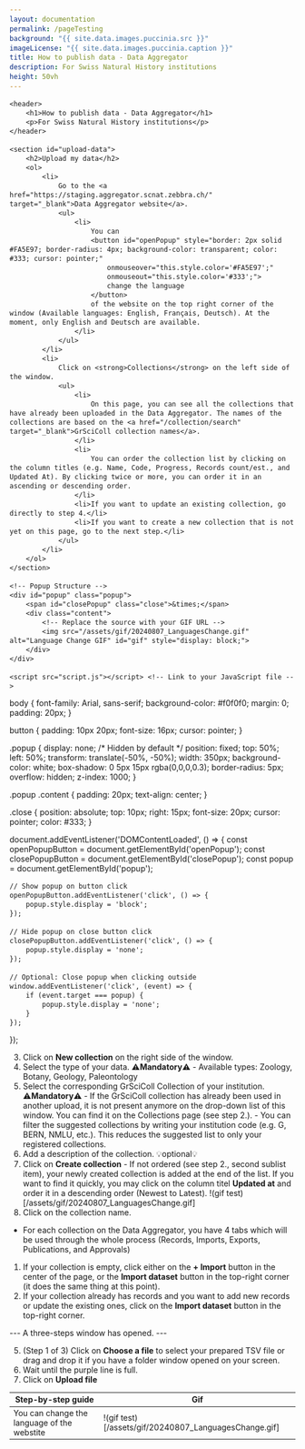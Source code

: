 ```yaml
---
layout: documentation
permalink: /pageTesting
background: "{{ site.data.images.puccinia‎.src }}"
imageLicense: "{{ site.data.images.puccinia‎.caption }}"
title: How to publish data - Data Aggregator
description: For Swiss Natural History institutions
height: 50vh
---
```


<html lang="en">

<head>
    <meta charset="UTF-8">
    <meta name="viewport" content="width=device-width, initial-scale=1.0">
    <link rel="stylesheet" href="styles.css"> <!-- Link to your CSS file -->
    <title>How to publish data - Data Aggregator</title>
</head>

<body>

    <header>
        <h1>How to publish data - Data Aggregator</h1>
        <p>For Swiss Natural History institutions</p>
    </header>

    <section id="upload-data">
        <h2>Upload my data</h2>
        <ol>
            <li>
                Go to the <a href="https://staging.aggregator.scnat.zebbra.ch/" target="_blank">Data Aggregator website</a>.
                <ul>
                    <li>
                        You can 
                        <button id="openPopup" style="border: 2px solid #FA5E97; border-radius: 4px; background-color: transparent; color: #333; cursor: pointer;"
                            onmouseover="this.style.color='#FA5E97';"
                            onmouseout="this.style.color='#333';">
                            change the language
                        </button> 
                        of the website on the top right corner of the window (Available languages: English, Français, Deutsch). At the moment, only English and Deutsch are available.
                    </li>
                </ul>
            </li>
            <li>
                Click on <strong>Collections</strong> on the left side of the window.
                <ul>
                    <li>
                        On this page, you can see all the collections that have already been uploaded in the Data Aggregator. The names of the collections are based on the <a href="/collection/search" target="_blank">GrSciColl collection names</a>.
                    </li>
                    <li>
                        You can order the collection list by clicking on the column titles (e.g. Name, Code, Progress, Records count/est., and Updated At). By clicking twice or more, you can order it in an ascending or descending order.
                    </li>
                    <li>If you want to update an existing collection, go directly to step 4.</li>
                    <li>If you want to create a new collection that is not yet on this page, go to the next step.</li>
                </ul>
            </li>
        </ol>
    </section>

    <!-- Popup Structure -->
    <div id="popup" class="popup">
        <span id="closePopup" class="close">&times;</span>
        <div class="content">
            <!-- Replace the source with your GIF URL -->
            <img src="/assets/gif/20240807_LanguagesChange.gif" alt="Language Change GIF" id="gif" style="display: block;">
        </div>
    </div>

    <script src="script.js"></script> <!-- Link to your JavaScript file -->

</body>

</html>

body {
    font-family: Arial, sans-serif;
    background-color: #f0f0f0;
    margin: 0;
    padding: 20px;
}

button {
    padding: 10px 20px;
    font-size: 16px;
    cursor: pointer;
}

.popup {
    display: none; /* Hidden by default */
    position: fixed;
    top: 50%;
    left: 50%;
    transform: translate(-50%, -50%);
    width: 350px;
    background-color: white;
    box-shadow: 0 5px 15px rgba(0,0,0,0.3);
    border-radius: 5px;
    overflow: hidden;
    z-index: 1000;
}

.popup .content {
    padding: 20px;
    text-align: center;
}

.close {
    position: absolute;
    top: 10px;
    right: 15px;
    font-size: 20px;
    cursor: pointer;
    color: #333;
}

document.addEventListener('DOMContentLoaded', () => {
    const openPopupButton = document.getElementById('openPopup');
    const closePopupButton = document.getElementById('closePopup');
    const popup = document.getElementById('popup');

    // Show popup on button click
    openPopupButton.addEventListener('click', () => {
        popup.style.display = 'block';
    });

    // Hide popup on close button click
    closePopupButton.addEventListener('click', () => {
        popup.style.display = 'none';
    });

    // Optional: Close popup when clicking outside
    window.addEventListener('click', (event) => {
        if (event.target === popup) {
            popup.style.display = 'none';
        }
    });
});


3. Click on **New collection** on the right side of the window.
  1. Select the type of your data. ⚠️**Mandatory**⚠️
    - Available types: Zoology, Botany, Geology, Paleontology
  2. Select the corresponding GrSciColl Collection of your institution. ⚠️**Mandatory**⚠️
    - If the GrSciColl collection has already been used in another upload, it is not present anymore on the drop-down list of this window. You can find it on the Collections page (see step 2.).
    - You can filter the suggested collections by writing your institution code (e.g. G, BERN, NMLU, etc.). This reduces the suggested list to only your registered collections.
  3. Add a description of the collection. 💡optional💡
  4. Click on **Create collection**
    - If not ordered (see step 2., second sublist item), your newly created collection is added at the end of the list. If you want to find it quickly, you may click on the column titel **Updated at** and order it in a descending order (Newest to Latest).
!(gif test)[/assets/gif/20240807_LanguagesChange.gif]
4. Click on the collection name.
  - For each collection on the Data Aggregator, you have 4 tabs which will be used through the whole process (Records, Imports, Exports, Publications, and Approvals)
  1. If your collection is empty, click either on the **+ Import** button in the center of the page, or the **Import dataset** button in the top-right corner (it does the same thing at this point).
  2. If your collection already has records and you want to add new records or update the existing ones, click on the **Import dataset** button in the top-right corner.

--- A three-steps window has opened. ---

5. (Step 1 of 3) Click on **Choose a file** to select your prepared TSV file or drag and drop it if you have a folder window opened on your screen.
  1. Wait until the purple line is full.
  2. Click on **Upload file**




| Step-by-step guide | Gif |
| ------------------ | --- |
| You can change the language of the webstite | !(gif test)[/assets/gif/20240807_LanguagesChange.gif] |
